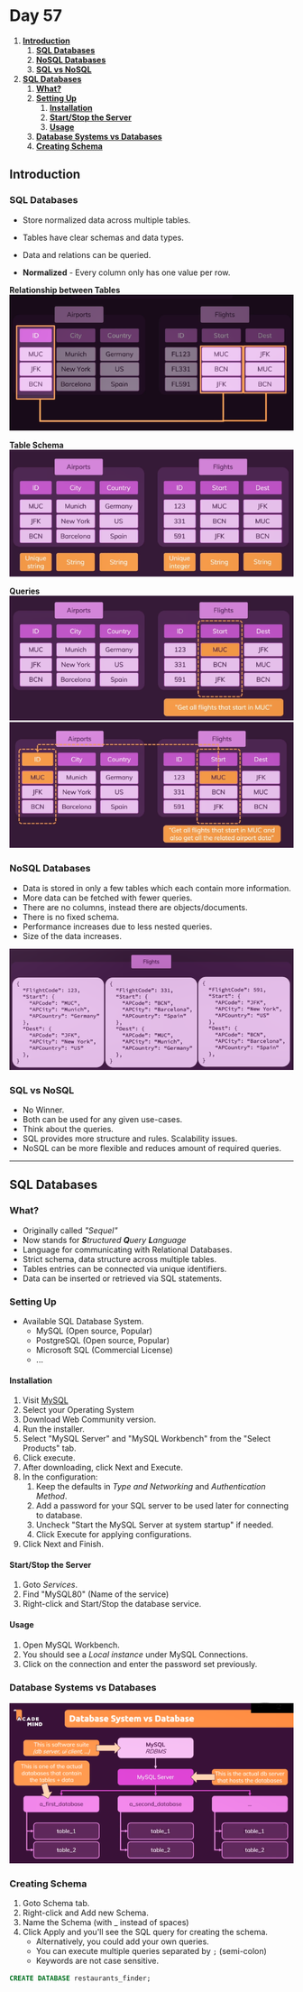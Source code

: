 # **Day 57** <!-- omit in toc -->

1. [**Introduction**](#introduction)
   1. [**SQL Databases**](#sql-databases)
   2. [**NoSQL Databases**](#nosql-databases)
   3. [**SQL vs NoSQL**](#sql-vs-nosql)
2. [**SQL Databases**](#sql-databases-1)
   1. [**What?**](#what)
   2. [**Setting Up**](#setting-up)
      1. [**Installation**](#installation)
      2. [**Start/Stop the Server**](#startstop-the-server)
      3. [**Usage**](#usage)
   3. [**Database Systems vs Databases**](#database-systems-vs-databases)
   4. [**Creating Schema**](#creating-schema)

## **Introduction**

### **SQL Databases**

-   Store normalized data across multiple tables.
-   Tables have clear schemas and data types.
-   Data and relations can be queried.

-   **Normalized** - Every column only has one value per row.

**Relationship between Tables**
![Relation Between Tables](./images/SQL_1.png)

**Table Schema**
![Schema](./images/SQL_2.png)

**Queries**
![Queries](./images/SQL_3.png)
![Queries](./images/SQL_4.png)

### **NoSQL Databases**

-   Data is stored in only a few tables which each contain more information.
-   More data can be fetched with fewer queries.
-   There are no columns, instead there are objects/documents.
-   There is no fixed schema.
-   Performance increases due to less nested queries.
-   Size of the data increases.

![Structure](./images/NoSQL_1.png)

### **SQL vs NoSQL**

-   No Winner.
-   Both can be used for any given use-cases.
-   Think about the queries.
-   SQL provides more structure and rules. Scalability issues.
-   NoSQL can be more flexible and reduces amount of required queries.

---

## **SQL Databases**

### **What?**

-   Originally called _"Sequel"_
-   Now stands for _**S**tructured **Q**uery **L**anguage_
-   Language for communicating with Relational Databases.
-   Strict schema, data structure across multiple tables.
-   Tables entries can be connected via unique identifiers.
-   Data can be inserted or retrieved via SQL statements.

### **Setting Up**

-   Available SQL Database System.
    -   MySQL (Open source, Popular)
    -   PostgreSQL (Open source, Popular)
    -   Microsoft SQL (Commercial License)
    -   ...

#### **Installation**

1. Visit [MySQL](https://dev.mysql.com/downloads/installer/)
2. Select your Operating System
3. Download Web Community version.
4. Run the installer.
5. Select "MySQL Server" and "MySQL Workbench" from the "Select Products" tab.
6. Click execute.
7. After downloading, click Next and Execute.
8. In the configuration:
    1. Keep the defaults in _Type and Networking_ and _Authentication Method_.
    2. Add a password for your SQL server to be used later for connecting to database.
    3. Uncheck "Start the MySQL Server at system startup" if needed.
    4. Click Execute for applying configurations.
9. Click Next and Finish.

#### **Start/Stop the Server**

1. Goto _Services_.
2. Find "MySQL80" (Name of the service)
3. Right-click and Start/Stop the database service.

#### **Usage**

1. Open MySQL Workbench.
2. You should see a _Local instance_ under MySQL Connections.
3. Click on the connection and enter the password set previously.

### **Database Systems vs Databases**

![Database Systems vs Databases](./images/DS_vs_DB.png)

### **Creating Schema**

1. Goto Schema tab.
2. Right-click and Add new Schema.
3. Name the Schema (with \_ instead of spaces)
4. Click Apply and you'll see the SQL query for creating the schema.
    - Alternatively, you could add your own queries.
    - You can execute multiple queries separated by `;` (semi-colon)
    - Keywords are not case sensitive.

```sql
CREATE DATABASE restaurants_finder;
```
